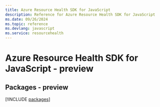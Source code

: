 ```yaml
---
title: Azure Resource Health SDK for JavaScript
description: Reference for Azure Resource Health SDK for JavaScript
ms.date: 09/26/2024
ms.topic: reference
ms.devlang: javascript
ms.service: resourcehealth
---
```

# Azure Resource Health SDK for JavaScript - preview
## Packages - preview
[!INCLUDE [packages](resource-health-index.md)]